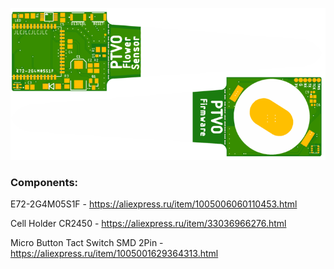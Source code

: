 
![Top layer](/CC2652RB/ptvo_fs.png)

### Components:
E72-2G4M05S1F - https://aliexpress.ru/item/1005006060110453.html

Cell Holder CR2450 - https://aliexpress.ru/item/33036966276.html

Micro Button Tact Switch SMD 2Pin - https://aliexpress.ru/item/1005001629364313.html
